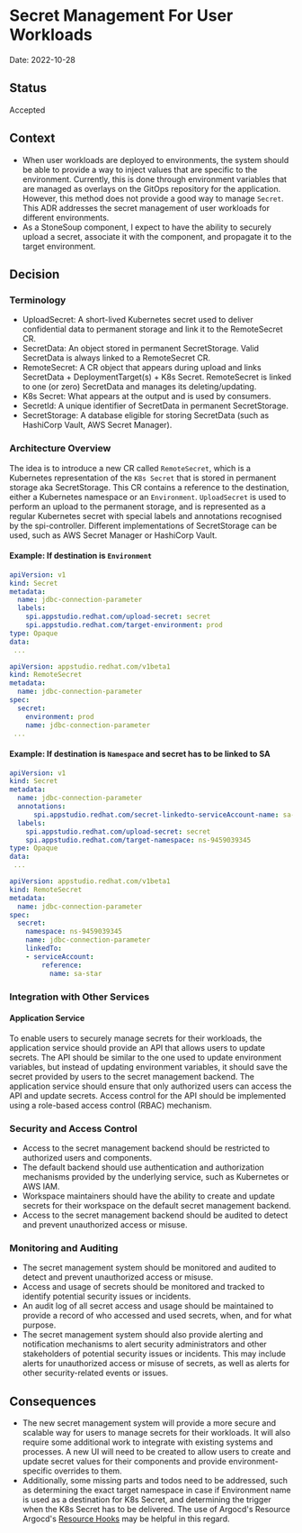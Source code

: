 # Secret Management For User Workloads

Date: 2022-10-28

## Status

Accepted

## Context

* When user workloads are deployed to environments, the system should be able to provide a way to inject values that are specific to the environment. Currently, this is done through environment variables that are managed as overlays on the GitOps repository for the application. However, this method does not provide a good way to manage `Secret`. This ADR addresses the secret management of user workloads for different environments.
* As a StoneSoup component, I expect to have the ability to securely upload a secret, associate it with the component, and propagate it to the target environment.

## Decision

### Terminology

- UploadSecret: A short-lived Kubernetes secret used to deliver confidential data to permanent storage and link it to the RemoteSecret CR.
- SecretData: An object stored in permanent SecretStorage. Valid SecretData is always linked to a RemoteSecret CR.
- RemoteSecret: A CR object that appears during upload and links SecretData + DeploymentTarget(s) + K8s Secret. RemoteSecret is linked to one (or zero) SecretData and manages its deleting/updating.
- K8s Secret: What appears at the output and is used by consumers.
- SecretId: A unique identifier of SecretData in permanent SecretStorage.
- SecretStorage: A database eligible for storing SecretData (such as HashiCorp Vault, AWS Secret Manager).

### Architecture Overview

The idea is to introduce a new CR called `RemoteSecret`, which is a Kubernetes representation of the `K8s Secret` that is stored in permanent storage aka SecretStorage. This CR contains a reference to the destination, either a Kubernetes namespace or an `Environment`. `UploadSecret` is used to perform an upload to the permanent storage, and is represented as a regular Kubernetes secret with special labels and annotations recognised by the spi-controller. Different implementations of SecretStorage can be used, such as AWS Secret Manager or HashiCorp Vault.

#### Example: If destination is `Environment`
```yaml
apiVersion: v1
kind: Secret
metadata:
  name: jdbc-connection-parameter
  labels:
    spi.appstudio.redhat.com/upload-secret: secret
    spi.appstudio.redhat.com/target-environment: prod
type: Opaque
data:
 ...
```
```yaml
apiVersion: appstudio.redhat.com/v1beta1
kind: RemoteSecret
metadata:
  name: jdbc-connection-parameter
spec:
  secret:
    environment: prod
    name: jdbc-connection-parameter
 ...
```

#### Example: If destination is `Namespace` and secret has to be linked to SA
```yaml
apiVersion: v1
kind: Secret
metadata:
  name: jdbc-connection-parameter
  annotations:
      spi.appstudio.redhat.com/secret-linkedto-serviceAccount-name: sa-star
  labels:
    spi.appstudio.redhat.com/upload-secret: secret
    spi.appstudio.redhat.com/target-namespace: ns-9459039345
type: Opaque
data:
 ...
```
```yaml
apiVersion: appstudio.redhat.com/v1beta1
kind: RemoteSecret
metadata:
  name: jdbc-connection-parameter
spec:
  secret:
    namespace: ns-9459039345
    name: jdbc-connection-parameter
    linkedTo:
    - serviceAccount:
        reference:
          name: sa-star
```

### Integration with Other Services

#### Application Service
To enable users to securely manage secrets for their workloads, the application service should provide an API that allows users to update secrets. The API should be similar to the one used to update environment variables, but instead of updating environment variables, it should save the secret provided by users to the secret management backend.
The application service should ensure that only authorized users can access the API and update secrets. Access control for the API should be implemented using a role-based access control (RBAC) mechanism.

### Security and Access Control

* Access to the secret management backend should be restricted to authorized users and components.
* The default backend should use authentication and authorization mechanisms provided by the underlying service, such as Kubernetes or AWS IAM.
* Workspace maintainers should have the ability to create and update secrets for their workspace on the default secret management backend.
* Access to the secret management backend should be audited to detect and prevent unauthorized access or misuse.

### Monitoring and Auditing

* The secret management system should be monitored and audited to detect and prevent unauthorized access or misuse.
* Access and usage of secrets should be monitored and tracked to identify potential security issues or incidents.
* An audit log of all secret access and usage should be maintained to provide a record of who accessed and used secrets, when, and for what purpose.
* The secret management system should also provide alerting and notification mechanisms to alert security administrators and other stakeholders of potential security issues or incidents. This may include alerts for unauthorized access or misuse of secrets, as well as alerts for other security-related events or issues.

## Consequences

* The new secret management system will provide a more secure and scalable way for users to manage secrets for their workloads. It will also require some additional work to integrate with existing systems and processes. A new UI will need to be created to allow users to create and update secret values for their components and provide environment-specific overrides to them.
* Additionally, some missing parts and todos need to be addressed, such as determining the exact target namespace in case if Environment name is used as a destination for K8s Secret, and determining the trigger when the K8s Secret has to be delivered. The use of Argocd's Resource  Argocd's [Resource Hooks](https://argo-cd.readthedocs.io/en/stable/user-guide/resource_hooks/) may be helpful in this regard.
